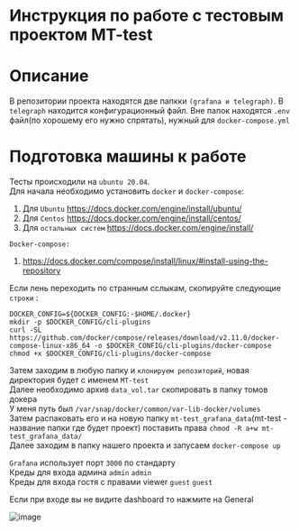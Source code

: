 #  Инструкция по работе с тестовым проектом MT-test

# Описание
В репозитории проекта находятся две папкки `(grafana и telegraph)`. В `telegraph` находится конфигурационный файл. Вне папок находятся `.env` файл(по хорошему его нужно спрятать), нужный для `docker-compose.yml`  

# Подготовка машины к работе

Тесты происходили на `ubuntu 20.04`.  
Для начала необходимо установить `docker` и `docker-compose`:  

1) Для `Ubuntu` https://docs.docker.com/engine/install/ubuntu/  
2) Для `Centos` https://docs.docker.com/engine/install/centos/  
3) Для `остальных систем` https://docs.docker.com/engine/install/  

`Docker-compose:`
1) https://docs.docker.com/compose/install/linux/#install-using-the-repository

Если лень переходить по странным сслыкам, скопируйте следующие `строки` :

`DOCKER_CONFIG=${DOCKER_CONFIG:-$HOME/.docker}`    
`mkdir -p $DOCKER_CONFIG/cli-plugins`  
`curl -SL https://github.com/docker/compose/releases/download/v2.11.0/docker-compose-linux-x86_64 -o $DOCKER_CONFIG/cli-plugins/docker-compose`  
`chmod +x $DOCKER_CONFIG/cli-plugins/docker-compose`  

Затем заходим в любую папку и `клонируем репозиторий`, новая директория будет с именем `MT-test`  
Далее необходимо архив `data_vol.tar` скопировать в папку томов докера   
У меня путь был `/var/snap/docker/common/var-lib-docker/volumes`   
Затем распаковать его и на новую папку `mt-test_grafana_data`(mt-test - название папки где будет проект) поставить права  `chmod -R a+w mt-test_grafana_data/`   
Далее заходим в папку нашего проекта и запусаем `docker-compose up`  

`Grafana` использует порт `3000` по стандарту  
Креды для входа админа `admin` `admin`  
Креды для входа гостя с правами viewer `guest` `guest`  

Если при входе вы не видите dashboard то нажмите на General  

![image](https://user-images.githubusercontent.com/68644246/191825897-f2c83774-8386-4b2c-8491-3b2775f9b50e.png)  

